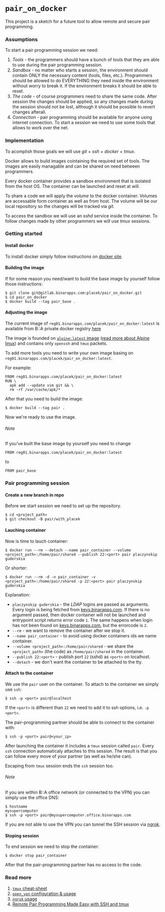 # `pair_on_docker`

This project is a sketch for a future tool to allow remote and secure pair programming.

### Assumptions

To start a pair programming session we need:

1. *Tools* - the programmers should have a bunch of tools that they are able to use during the pair programming session.
2. *Sandbox* - no matter who starts a session, the environment should contain ONLY the necessary content (tools, files, etc.). Programmers should be allowed to do EVERYTHING they need inside the environment without worry to break it. If the environment breaks it should be able to reset.
3. *The code* - of course programmers need to share the same code. After session the changes should be applied, so any changes made during the session should not be lost, although it should be possible to revert changes afterall.
4. *Connection* - pair programming should be available for anyone using internet connection. To start a session we need to use some tools that allows to work over the net.

### Implementation

To acomplish those goals we will use _git_ + _ssh_ + _docker_ + _tmux_.

Docker allows to build images cointaining the required set of tools. The images are easily managable and can be shared on need between programmers.

Every docker container provides a sandbox environment that is isolated from the host OS. The container can be launched and reset at will.

To share a code we will apply the _volume_ to the docker container. Volumes are accessable form container as well as from host. The volume will be our local repository so the changes will be tracked via _git_.

To access the sandbox we will use an _sshd_ service inside the container. To follow changes made by other programmers we will use _tmux_ sessions.

### Getting started

#### Install docker

To install docker simply follow instructions on [docker site](https://store.docker.com/editions/community/docker-ce-desktop-mac?tab=description).

#### Building the image

If for some reason you need/want to build the base image by yourself follow those instructions:

    $ git clone git@gitlab.binarapps.com:placek/pair_on_docker.git
    $ cd pair_on_docker
    $ docker build --tag pair_base .

#### Adjusting the image

The current image of `reg01.binarapps.com/placek/pair_on_docker:latest` is available from B::A private docker registry [here](http://reg01.binarapps.com/repo/tags/placek%252Fpair_on_docker)

The image is founded on [`alpine:latest` image](https://hub.docker.com/_/alpine/) ([read more about Alpine linux](https://alpinelinux.org)) and contains only `openssh` and `tmux` packets.

To add more tools you need to write your own image basing on `reg01.binarapps.com/placek/pair_on_docker:latest`.

For example:

```docker
FROM reg01.binarapps.com/placek/pair_on_docker:latest
RUN \
  apk add --update vim git && \
  rm -rf /var/cache/apk/*
```

After that you need to build the image:

    $ docker build --tag pair .

Now we're ready to use the image.

###### Note

If you've built the base image by yourself you need to change

```docker
FROM reg01.binarapps.com/placek/pair_on_docker:latest
```

to
```docker
FROM pair_base
```

### Pair programming session

#### Create a new branch in repo

Before we start session we need to set up the repository.

    $ cd <project_path>
    $ git checkout -B pair/with_placek

#### Lauching container

Now is time to lauch container:

    $ docker run --rm --detach --name pair_container --volume <project_path>:/home/pair/shared --publish 22:<port> pair placzynskip guderskia

Or shorter:

    $ docker run --rm -d -n pair_container -v <project_path>:/home/pair/shared -p 22:<port> pair placzynskip guderskia

Explanation:
 * `placzynskip guderskia` - the _LDAP_ logins are passed as arguments. Every login is being fetched from [keys.binarapps.com](keys.binarapps.com). If there is no argument passed, then docker container will not be launched and entrypoint script returns error code `1`. The same happens when login has not been found on [keys.binarapps.com](keys.binarapps.com), but the errorcode is `2`.
 * `--rm` - we want to remove the container after we stop it.
 * `--name pair_container` - to avoid using docker containers ids we name container.
 * `--volume <project_path>:/home/pair/shared` - we share the `<project_path>` (the code) as `/home/pair/shared` in the container.
 * `--publish 22:<port>` - publish port `22` (sshd) as `<port>` on localhost.
 * `--detach` - we don't want the container to be attached to the tty.

#### Attach to the container

We use the `pair` user on the container. To attach to the container we simply use `ssh`:

    $ ssh -p <port> pair@localhost

If the `<port>` is different than `22` we need to add it to ssh options, i.e. `-p <port>`.

The pair-programming partner should be able to connect to the container with:

    $ ssh -p <port> pair@<your_ip>

After launching the container it includes a `tmux` session called `pair`. Every `ssh` connection automaticaly attaches to this session. The result is that you can follow every move of your partner (as well as he/she can).

Escaping from `tmux` session ends the `ssh` session too.

###### Note

If you are within B::A office network (or connected to the VPN) you can simply use the office DNS:

    $ hostname
    mysupercomputer
    $ ssh -p <port> pair@mysupercomputer.office.binarapps.com

If you are not able to use the VPN you can tunnel the SSH session via [ngrok](https://ngrok.com).

#### Stoping session

To end session we need to stop the container:

    $ docker stop pair_container

After that the pair-programming partner has no access to the code.

### Read more

1. [`tmux` cheat-sheet](https://meerkat.binarapps.com/kd/guides/tmux-cheatsheet)
2. [`open_vpn` configuration & usage](https://meerkat.binarapps.com/kd/guides/openvpn)
3. [`ngrok` usage](https://ngrok.com/docs#getting-started)
4. [Remote Pair Programming Made Easy with SSH and tmux](http://hamvocke.com/blog/remote-pair-programming-with-tmux/)
